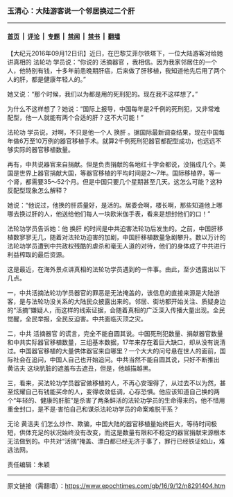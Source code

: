 ### 玉清心：大陆游客说一个邻居换过二个肝

---

#### [首页](../../../..?n8291404) &nbsp;|&nbsp; [评论](../../../../../epoch-comment?n8291404) &nbsp;|&nbsp; [专题](../../../../../epoch-special?n8291404) &nbsp;|&nbsp; [禁闻](../../../../../epoch-news?n8291404) &nbsp;|&nbsp; [禁书](../../../../../books?n8291404) &nbsp;|&nbsp; [翻墙](https://github.com/gfw-breaker/nogfw/blob/master/README.md?n8291404)


<div class="post_content" id="artbody" itemprop="articleBody">
 <!-- article content begin -->
 <p>
  【大纪元2016年09月12日讯】近日，在巴黎艾菲尔铁塔下，一位大陆游客对给她讲真相的
  <ok href="https://www.epochtimes.com/gb/tag/%E6%B3%95%E8%BD%AE%E5%8A%9F.html">
   法轮功
  </ok>
  学员说：“你说的
  <ok href="https://www.epochtimes.com/gb/tag/%E6%B4%BB%E6%91%98%E5%99%A8%E5%AE%98.html">
   活摘器官
  </ok>
  ，我相信。因为我家邻居住的一个人，他特别有钱，十多年前患晚期肝癌，后来做了肝移植，我知道他先后用了两个人的肝，都是健康年轻人的。”
 </p>
 <p>
  她又说：“那个时候，我们以为都是用的死刑犯的。现在我不这样想了。”
 </p>
 <p>
  为什么不这样想了？她说：“国际上报导，中国每年是2千例的死刑犯，又非常难配型，他一人就能有两个合适的肝？这不大可能！”
 </p>
 <p>
  <ok href="https://www.epochtimes.com/gb/tag/%E6%B3%95%E8%BD%AE%E5%8A%9F.html">
   法轮功
  </ok>
  学员说，对啊，不只是他一个人
  <ok href="https://www.epochtimes.com/gb/tag/%E6%8D%A2%E8%82%9D.html">
   换肝
  </ok>
  。据国际最新调查结果，现在中国每年做6万至10万例的器官移植手术。就算2千例死刑犯器官都配型成功，也远远不够实际的器官移植数量。
 </p>
 <p>
  再有，中共说器官来自捐献。但是负责捐献的各地红十字会都说，没捐成几个。美国是世界上器官捐献大国，等器官移植的平均时间是2～7年。国际移植界，等一个肾，都需要35～52个月。但是中国只要几个星期甚至几天。这怎么可能？这种反配型现象怎么解释？
 </p>
 <p>
  她说：“他说过，他换的肝质量好，是活的。居委会啊，楼长啊，那些知道他上哪哪去换过肝的人，他送给他们每人一块欧米伽手表，看来是想封他们的口！”
 </p>
 <p>
  法轮功学员告诉她：他
  <ok href="https://www.epochtimes.com/gb/tag/%E6%8D%A2%E8%82%9D.html">
   换肝
  </ok>
  的时间是中共迫害法轮功后发生的。之前，中国肝移植数寥寥无几，随着对法轮功迫害的加剧，中国肝移植数量急剧攀升。数以万计的法轮功学员遭到中共政权残酷的虐杀和毫无人道的对待，他们的身体成了中共进行利益榨取的最后资源。
 </p>
 <p>
  这是最近，在海外景点讲真相的法轮功学员遇到的一件事。由此，至少透露出以下几点。
 </p>
 <p>
  一，中共活摘法轮功学员器官的罪恶是无法掩盖的，该信息的直接来源是大陆游客，是与法轮功没关系的大陆民众披露出来的。邻居、街坊都开始关注、质疑身边的“活摘”嫌疑人，而这样的线索证据，会随着真相的广泛深入传播大量出现。全民觉醒，全民举报，全民反迫害。中共面临灭顶之灾。
 </p>
 <p>
  二，中共
  <ok href="https://www.epochtimes.com/gb/tag/%E6%B4%BB%E6%91%98%E5%99%A8%E5%AE%98.html">
   活摘器官
  </ok>
  的谎言，完全不能自圆其说。中国死刑犯数量、捐献器官数量和中共实际器官移植数量，三组基本数据，17年来存在着巨大缺口，却从没有说清过。中国器官移植的大量供体器官来自哪里？一个大大的问号悬在世人的面前，国际社会在追问，中国人自己也开始追问。中共当然不能自圆其说，只好不断推出
  <ok href="https://www.epochtimes.com/gb/tag/%E9%BB%84%E6%B4%81%E5%A4%AB.html">
   黄洁夫
  </ok>
  这块肮脏的遮羞布去遮丑，但是，他越描越黑。
 </p>
 <p>
  三，看来，买法轮功学员器官做移植的人，不再心安理得了，从过去不以为然，甚至炫耀自己有钱能买命的人，变得收敛低调，心存恐惧。他应该知道自己换的两个“年轻的、健康的肝脏”是杀害了两条鲜活的法轮功学员的生命得来的。他不惜用重金封口，是不是·害怕自己和谋杀法轮功学员的命案难脱干系？
 </p>
 <p>
  无论
  <ok href="https://www.epochtimes.com/gb/tag/%E9%BB%84%E6%B4%81%E5%A4%AB.html">
   黄洁夫
  </ok>
  们怎么炒作、欺骗，中国大陆的器官移植量始终巨大，等待时间极短，供体充足的状况始终没有改变，而这是数量有限和不稳定的器官捐献来源根本无法做到的。中共对“活摘”掩盖、漂白都已经无济于事了，罪行已经铁证如山，难逃法网。
 </p>
 <p>
  责任编辑：朱颖
 </p>
 <p>
 </p>
 <p>
 </p>
 <!-- article content end -->
 <div id="below_article_ad">
 </div>
</div>


---

原文链接（需翻墙）：https://www.epochtimes.com/gb/16/9/12/n8291404.htm